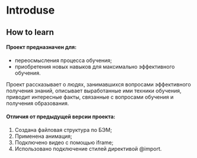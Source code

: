 # Introduse
## How to learn

#### Проект предназначен для:
* переосмысления процесса обучения;
* приобретения новых навыков для максимально эффективного обучения.

Проект рассказывает о людях, занимавшихся вопросами эффективного получения знаний, описывает выработанные ими техники обучения, приводит интересные факты, связанные с вопросами обучения и получения образования.

#### Отличия от предыдущей версии проекта:
1. Создана файловая структура по БЭМ;
2. Применена анимация;
3. Подключено видео с помощью iframe;
4. Использовано подключение стилей директивой @import.